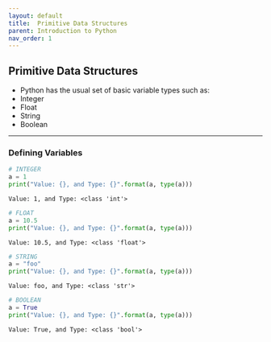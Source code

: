 ```yaml
---
layout: default
title:  Primitive Data Structures
parent: Introduction to Python
nav_order: 1
---
```


## Primitive Data Structures
+ Python has the usual set of basic variable types such as:
 + Integer
 + Float
 + String
 + Boolean
 ---
### Defining Variables


```python
# INTEGER
a = 1
print("Value: {}, and Type: {}".format(a, type(a)))
```

    Value: 1, and Type: <class 'int'>



```python
# FLOAT
a = 10.5
print("Value: {}, and Type: {}".format(a, type(a)))
```

    Value: 10.5, and Type: <class 'float'>



```python
# STRING
a = "foo"
print("Value: {}, and Type: {}".format(a, type(a)))
```

    Value: foo, and Type: <class 'str'>



```python
# BOOLEAN
a = True
print("Value: {}, and Type: {}".format(a, type(a)))
```

    Value: True, and Type: <class 'bool'>
